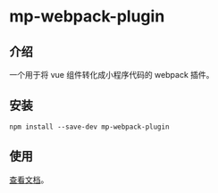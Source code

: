 # mp-webpack-plugin

## 介绍

一个用于将 vue 组件转化成小程序代码的 webpack 插件。

## 安装

```
npm install --save-dev mp-webpack-plugin
```

## 使用

[查看文档](https://jeffycai.github.io/ttk-mp/docs/guide/tutorial.html)。
